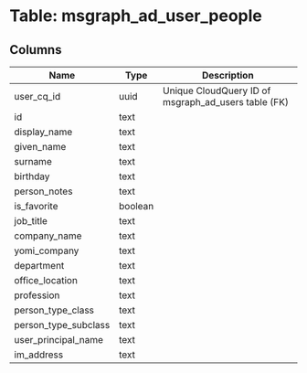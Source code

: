 
# Table: msgraph_ad_user_people

## Columns
| Name        | Type           | Description  |
| ------------- | ------------- | -----  |
|user_cq_id|uuid|Unique CloudQuery ID of msgraph_ad_users table (FK)|
|id|text||
|display_name|text||
|given_name|text||
|surname|text||
|birthday|text||
|person_notes|text||
|is_favorite|boolean||
|job_title|text||
|company_name|text||
|yomi_company|text||
|department|text||
|office_location|text||
|profession|text||
|person_type_class|text||
|person_type_subclass|text||
|user_principal_name|text||
|im_address|text||
